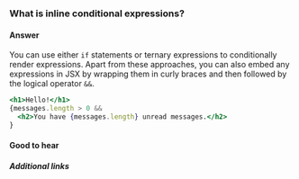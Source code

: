 ### What is inline conditional expressions?

#### Answer

You can use either `if` statements or ternary expressions to conditionally render expressions. Apart from these approaches, you can also embed any expressions in JSX by wrapping them in curly braces and then followed by the logical operator `&&`.

```jsx
<h1>Hello!</h1>
{messages.length > 0 &&
  <h2>You have {messages.length} unread messages.</h2>
}
```

#### Good to hear

##### Additional links

<!-- tags: (react,javascript) -->

<!-- expertise: (1) -->